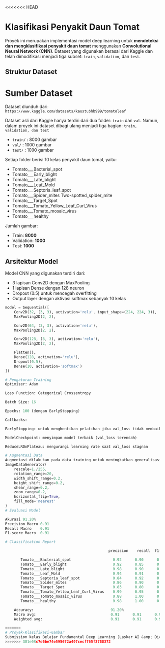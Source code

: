 <<<<<<< HEAD
# Klasifikasi Penyakit Daun Tomat

Proyek ini merupakan implementasi model deep learning untuk **mendeteksi dan mengklasifikasi penyakit daun tomat** menggunakan **Convolutional Neural Network (CNN)**. Dataset yang digunakan berasal dari Kaggle dan telah dimodifikasi menjadi tiga subset: `train`, `validation`, dan `test`.

## Struktur Dataset

# Sumber Dataset

Dataset diunduh dari: 
`https://www.kaggle.com/datasets/kaustubhb999/tomatoleaf`

Dataset asli dari Kaggle hanya terdiri dari dua folder: `train` dan `val`. Namun, dalam proyek ini dataset dibagi ulang menjadi tiga bagian: `train, validation, dan test`

- `train/` : 8000 gambar
- `val/` : 1000 gambar
- `test/` : 1000 gambar

Setiap folder berisi 10 kelas penyakit daun tomat, yaitu:

- Tomato___Bacterial_spot  
- Tomato___Early_blight  
- Tomato___Late_blight  
- Tomato___Leaf_Mold  
- Tomato___Septoria_leaf_spot  
- Tomato___Spider_mites Two-spotted_spider_mite  
- Tomato___Target_Spot  
- Tomato___Tomato_Yellow_Leaf_Curl_Virus  
- Tomato___Tomato_mosaic_virus  
- Tomato___healthy  

Jumlah gambar:
- Train: **8000**
- Validation: **1000**
- Test: **1000**

## Arsitektur Model

Model CNN yang digunakan terdiri dari:

- 3 lapisan Conv2D dengan MaxPooling
- 1 lapisan Dense dengan 128 neuron
- Dropout (0.5) untuk mencegah overfitting
- Output layer dengan aktivasi softmax sebanyak 10 kelas

```python
model = Sequential([
    Conv2D(32, (3, 3), activation='relu', input_shape=(224, 224, 3)),
    MaxPooling2D(2, 2),

    Conv2D(64, (3, 3), activation='relu'),
    MaxPooling2D(2, 2),

    Conv2D(128, (3, 3), activation='relu'),
    MaxPooling2D(2, 2),

    Flatten(),
    Dense(128, activation='relu'),
    Dropout(0.5),
    Dense(10, activation='softmax')
])

# Pengaturan Training
Optimizer: Adam

Loss Function: Categorical Crossentropy

Batch Size: 16

Epochs: 100 (dengan EarlyStopping)

Callbacks:

EarlyStopping: untuk menghentikan pelatihan jika val_loss tidak membaik

ModelCheckpoint: menyimpan model terbaik (val_loss terendah)

ReduceLROnPlateau: mengurangi learning rate saat val_loss stagnan

# Augmentasi Data
Augmentasi dilakukan pada data training untuk meningkatkan generalisasi model:
ImageDataGenerator(
    rescale=1./255,
    rotation_range=20,
    width_shift_range=0.2,
    height_shift_range=0.2,
    shear_range=0.2,
    zoom_range=0.2,
    horizontal_flip=True,
    fill_mode='nearest'
)
# Evaluasi Model

Akurasi	91.20%
Precision Macro	0.91
Recall Macro	0.91
F1-score Macro	0.91

# Classification Report

                                               precision    recall  f1-score   support

       Tomato___Bacterial_spot                   0.92      0.90      0.91       100
       Tomato___Early_blight                     0.92      0.85      0.89       100
       Tomato___Late_blight                      0.98      0.90      0.94       100
       Tomato___Leaf_Mold                        0.94      0.91      0.92       100
       Tomato___Septoria_leaf_spot               0.84      0.92      0.88       100
       Tomato___Spider_mites                     0.86      0.90      0.88       100
       Tomato___Target_Spot                      0.83      0.80      0.81       103
       Tomato___Tomato_Yellow_Leaf_Curl_Virus    0.99      0.95      0.97        97
       Tomato___Tomato_mosaic_virus              0.88      1.00      0.94       100
       Tomato___healthy                          0.98      1.00      0.99       100

    Accuracy:                                   91.20%
    Macro avg:                                  0.91      0.91      0.91      1000
    Weighted avg:                               0.91      0.91      0.91      1000

=======
# Proyek-Klasifikasi-Gambar
Submission kelas Belajar Fundamental Deep Learning (Laskar AI &amp; Dicoding)
>>>>>>> 381e08c7d6be74e595672a407cecf765f3788372
